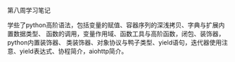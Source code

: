 第八周学习笔记


学些了python高阶语法，包括变量的赋值、容器序列的深浅拷贝、字典与扩展内置数据类型、
函数的调用，变量作用域、函数工具与高阶函数，闭包、装饰器，python内置装饰器、
类装饰器、对象协议与鸭子类型、yield语句，迭代器使用注意、yield表达式、协程简介，aiohttp简介。
